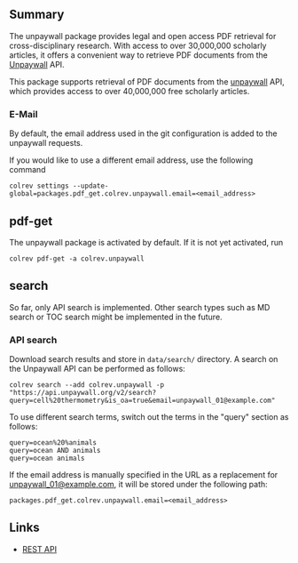 ## Summary

The unpaywall package provides legal and open access PDF retrieval for cross-disciplinary research. With access to over 30,000,000 scholarly articles, it offers a convenient way to retrieve PDF documents from the [Unpaywall](https://unpaywall.org/) API.

This package supports retrieval of PDF documents from the [unpaywall](https://unpaywall.org/) API, which provides access to over 40,000,000 free scholarly articles.

### E-Mail

By default, the email address used in the git configuration is added to the unpaywall requests.

If you would like to use a different email address, use the following command

```
colrev settings --update-global=packages.pdf_get.colrev.unpaywall.email=<email_address>
```

## pdf-get

<!--
Note: This document is currently under development. It will contain the following elements.

- description
- example
-->

The unpaywall package is activated by default.
If it is not yet activated, run

```
colrev pdf-get -a colrev.unpaywall
```

## search
So far, only API search is implemented. Other search types such as MD search or TOC search might be implemented in the future.

### API search
Download search results and store in `data/search/` directory.
A search on the Unpaywall API can be performed as follows:
```
colrev search --add colrev.unpaywall -p "https://api.unpaywall.org/v2/search?query=cell%20thermometry&is_oa=true&email=unpaywall_01@example.com"
```
To use different search terms, switch out the terms in the "query" section as follows:

```
query=ocean%20%animals
query=ocean AND animals 
query=ocean animals

```

If the email address is manually specified in the URL as a replacement for unpaywall_01@example.com, it will be stored under the following path:

```
packages.pdf_get.colrev.unpaywall.email=<email_address>
```

## Links

- [REST API](https://unpaywall.org/products/api)
